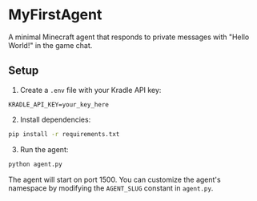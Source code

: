 # MyFirstAgent

A minimal Minecraft agent that responds to private messages with "Hello World!" in the game chat.

## Setup

1. Create a `.env` file with your Kradle API key:
```
KRADLE_API_KEY=your_key_here
```

2. Install dependencies:
```bash
pip install -r requirements.txt
```

3. Run the agent:
```bash
python agent.py
```

The agent will start on port 1500. You can customize the agent's namespace by modifying the `AGENT_SLUG` constant in `agent.py`.